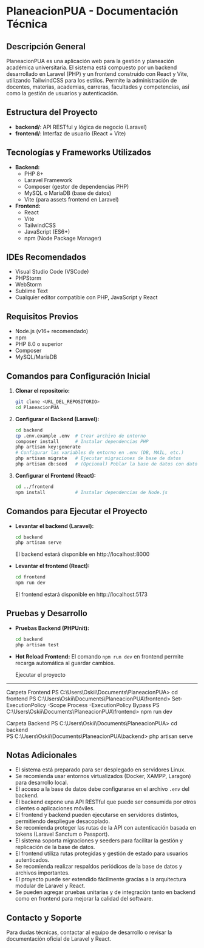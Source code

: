 PlaneacionPUA - Documentación Técnica
=====================================

Descripción General
-------------------
PlaneacionPUA es una aplicación web para la gestión y planeación académica universitaria. El sistema está compuesto por un backend desarrollado en Laravel (PHP) y un frontend construido con React y Vite, utilizando TailwindCSS para los estilos. Permite la administración de docentes, materias, academias, carreras, facultades y competencias, así como la gestión de usuarios y autenticación.

Estructura del Proyecto
-----------------------
- **backend/**: API RESTful y lógica de negocio (Laravel)
- **frontend/**: Interfaz de usuario (React + Vite)

Tecnologías y Frameworks Utilizados
-----------------------------------
- **Backend:**
  - PHP 8+
  - Laravel Framework
  - Composer (gestor de dependencias PHP)
  - MySQL o MariaDB (base de datos)
  - Vite (para assets frontend en Laravel)
- **Frontend:**
  - React
  - Vite
  - TailwindCSS
  - JavaScript (ES6+)
  - npm (Node Package Manager)

IDEs Recomendados
-----------------
- Visual Studio Code (VSCode)
- PHPStorm
- WebStorm
- Sublime Text
- Cualquier editor compatible con PHP, JavaScript y React

Requisitos Previos
------------------
- Node.js (v16+ recomendado)
- npm
- PHP 8.0 o superior
- Composer
- MySQL/MariaDB

Comandos para Configuración Inicial
----------------------------------
1. **Clonar el repositorio:**
   ```bash
   git clone <URL_DEL_REPOSITORIO>
   cd PlaneacionPUA
   ```

2. **Configurar el Backend (Laravel):**
   ```bash
   cd backend
   cp .env.example .env  # Crear archivo de entorno
   composer install      # Instalar dependencias PHP
   php artisan key:generate
   # Configurar las variables de entorno en .env (DB, MAIL, etc.)
   php artisan migrate   # Ejecutar migraciones de base de datos
   php artisan db:seed   # (Opcional) Poblar la base de datos con datos de ejemplo
   ```

3. **Configurar el Frontend (React):**
   ```bash
   cd ../frontend
   npm install           # Instalar dependencias de Node.js
   ```

Comandos para Ejecutar el Proyecto
----------------------------------
- **Levantar el backend (Laravel):**
  ```bash
  cd backend
  php artisan serve
  ```
  El backend estará disponible en http://localhost:8000

- **Levantar el frontend (React):**
  ```bash
  cd frontend
  npm run dev
  ```
  El frontend estará disponible en http://localhost:5173

Pruebas y Desarrollo
--------------------
- **Pruebas Backend (PHPUnit):**
  ```bash
  cd backend
  php artisan test
  ```
- **Hot Reload Frontend:**
  El comando `npm run dev` en frontend permite recarga automática al guardar cambios.

  Ejecutar el proyecto
--------------------
Carpeta Frontend
PS C:\Users\Oskii\Documents\PlaneacionPUA> cd frontend
PS C:\Users\Oskii\Documents\PlaneacionPUA\frontend> Set-ExecutionPolicy -Scope Process -ExecutionPolicy Bypass
PS C:\Users\Oskii\Documents\PlaneacionPUA\frontend> npm run dev 

Carpeta Backend
PS C:\Users\Oskii\Documents\PlaneacionPUA> cd backend       
PS C:\Users\Oskii\Documents\PlaneacionPUA\backend> php artisan serve

Notas Adicionales
-----------------
- El sistema está preparado para ser desplegado en servidores Linux.
- Se recomienda usar entornos virtualizados (Docker, XAMPP, Laragon) para desarrollo local.
- El acceso a la base de datos debe configurarse en el archivo `.env` del backend.
- El backend expone una API RESTful que puede ser consumida por otros clientes o aplicaciones móviles.
- El frontend y backend pueden ejecutarse en servidores distintos, permitiendo despliegue desacoplado.
- Se recomienda proteger las rutas de la API con autenticación basada en tokens (Laravel Sanctum o Passport).
- El sistema soporta migraciones y seeders para facilitar la gestión y replicación de la base de datos.
- El frontend utiliza rutas protegidas y gestión de estado para usuarios autenticados.
- Se recomienda realizar respaldos periódicos de la base de datos y archivos importantes.
- El proyecto puede ser extendido fácilmente gracias a la arquitectura modular de Laravel y React.
- Se pueden agregar pruebas unitarias y de integración tanto en backend como en frontend para mejorar la calidad del software.

Contacto y Soporte
------------------
Para dudas técnicas, contactar al equipo de desarrollo o revisar la documentación oficial de Laravel y React.
